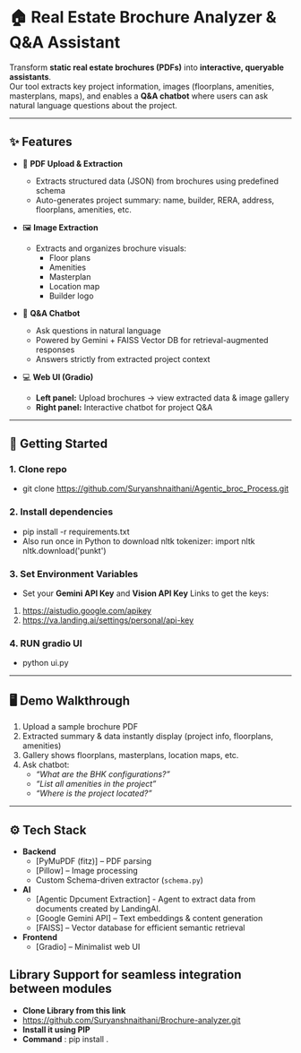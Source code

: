 # 🏠 Real Estate Brochure Analyzer & Q&A Assistant

Transform **static real estate brochures (PDFs)** into **interactive, queryable assistants**.  
Our tool extracts key project information, images (floorplans, amenities, masterplans, maps), and enables a **Q&A chatbot** where users can ask natural language questions about the project.

---

## ✨ Features

- 📄 **PDF Upload & Extraction**
  - Extracts structured data (JSON) from brochures using predefined schema
  - Auto-generates project summary: name, builder, RERA, address, floorplans, amenities, etc.

- 🖼️ **Image Extraction**
  - Extracts and organizes brochure visuals:
    - Floor plans
    - Amenities
    - Masterplan
    - Location map
    - Builder logo  

- 🤖 **Q&A Chatbot**
  - Ask questions in natural language
  - Powered by Gemini + FAISS Vector DB for retrieval-augmented responses
  - Answers strictly from extracted project context

- 💻 **Web UI (Gradio)**
  - **Left panel:** Upload brochures → view extracted data & image gallery  
  - **Right panel:** Interactive chatbot for project Q&A  

---

## 🚀 Getting Started

### 1. Clone repo
- git clone https://github.com/Suryanshnaithani/Agentic_broc_Process.git


### 2. Install dependencies
- pip install -r requirements.txt
- Also run once in Python to download nltk tokenizer:
  import nltk
  nltk.download('punkt')


### 3. Set Environment Variables
- Set your **Gemini API Key** and **Vision API Key**
Links to get the keys:
1. https://aistudio.google.com/apikey
2. https://va.landing.ai/settings/personal/api-key

### 4. RUN gradio UI
- python ui.py

---

## 🖥️ Demo Walkthrough

1. Upload a sample brochure PDF
2. Extracted summary & data instantly display (project info, floorplans, amenities)
3. Gallery shows floorplans, masterplans, location maps, etc.
4. Ask chatbot:  
   - *“What are the BHK configurations?”*  
   - *“List all amenities in the project”*  
   - *“Where is the project located?”*  

---

## ⚙️ Tech Stack

- **Backend**
  - [PyMuPDF (fitz)] – PDF parsing
  - [Pillow] – Image processing
  - Custom Schema-driven extractor (`schema.py`)
- **AI**
  - [Agentic Dpcument Extraction] - Agent to extract data from documents created by LandingAI.
  - [Google Gemini API] – Text embeddings & content generation
  - [FAISS] – Vector database for efficient semantic retrieval
- **Frontend**
  - [Gradio] – Minimalist web UI


## Library Support for seamless integration between modules
 - **Clone Library from this link**
 -  https://github.com/Suryanshnaithani/Brochure-analyzer.git
 - **Install it using PIP**
 - **Command** :
   pip install .
